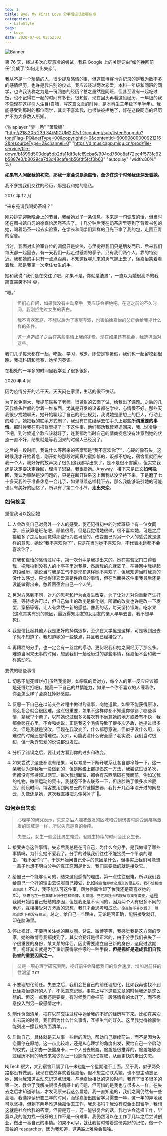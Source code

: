 ```yaml
---
top: 1
title: Bye. My First Love 分手后应该做哪些事
categories:
  - LifeStyle
tags:
  - Love
date: 2020-07-01 02:52:03
---
```


![Banner](http://leiblog.wang/static/image/2020/7/7rDwbo.jpg)

第 76 天，经过多次心灰意冷的尝试，我把 Google 上的关键词由“如何挽回前任”变成了“如何走出失恋”。

我从不是一个矫情的人，很少提及感情的事，但这篇博客也许记录的是我为数不多的感情经历，也许是我告别的仪式。我应该谈过两次恋爱，本科一年级和同班的同学，也许我该称之为是一份网恋的经历？总之虽然是同班，但甚至没有一起吃过饭，也不记得在一起的时间有多长，很短暂。现在回头再看这段经历，一年级的我不像现在这样引人注目(自嗨，写这篇文章的时候，是本科生三年级下半学年)。我能感受到那时的那位同学，其实不喜欢我，也很快被拒绝了，好在这段网恋的经历并不为大多数人所知。

{% aplayer "梦一场" "萧敬腾" "http://218.205.239.34/MIGUM2.0/v1.0/content/sub/listenSong.do?toneFlag=PQ&netType=00&copyrightId=0&contentId=600908000009212162&resourceType=2&channel=0" "https://d.musicapp.migu.cn/prod/file-service/file-down/b1899d500dda5db2da11df3efc89cba6/994cd760d8af72ec4f573fc92b5887e3/b8029ca7d3d48cafe4b56fdf5fcf3b63"  "autoplay" "width:80%"  %}

**如果有人问起我的初恋，那我一定会说是徐嘉怡，至少在这个时候我还深爱着她。**

<!-- more -->

我不多提我们交往的经历，那是我和她的隐私。

2017 年 12 月

“来东苑请我喝奶茶吗？”

刚彩排完迎新晚会上的节目，我给她发了一条信息。本来是一句调皮的话，但当时还在图书馆自习的徐嘉怡居然答应了。十几分钟后我在奶茶店里等到了背着书包的她，喝着奶茶一起去实验室，在学长和同学们异样的目光下拿了我的包，走回亚青的宿舍。

当时，我面对实验室各位的调侃只是笑笑，心里觉得我们只是朋友而已，后来我们每天都一起回去。有一天我们一起走过镜湖的亭子，只有我们两个人，靠的特别近。我和她的手只有一点点距离，不知道我哪儿来的勇气握上去了，徐嘉怡笑着看着我，那是我第一次牵住女生的手。

她和我说:"我们是在交往了吧，如果不是，你就是渣男"，一直以为她很高冷的我简直哭笑不得 😂。

“嗯。”

> 但扪心自问，如果我没有主动牵手，我应该会拒绝吧。在这之前的不久时间，我刚拒绝过女生的表白。
>
> 我不喜欢家庭，不想以后为了家庭奔波，也害怕徐嘉怡的父母会给我提什么样的条件。
>
> 这一点造成了之后在某些事情上我的犹豫，现在如果还有机会，我选择面对这些。

我们几乎每天都在一起，吃饭、学习，散步。即使是寒暑假，我们也一起留校到很晚，我搞科研和竞赛，她学习英语。

在相处的一年多的时间里我学会了很多很多。

2020 年 4 月

因为疫情分开的若干天，天天闷在家里，生活的很不快活。

为了推免南大，我提前联系了老师。很紧张的去面了试，给我出了课题。之后的几天我焦头烂额的学着一堆东西，尤其是开发的设备都在学校，心情很不好。那些天我很少找她聊天，她开始聊起了自己的职业规划，我说她是思想上的巨人，行动上的矮子。她把我的联系方式删了，我没有在意继续去忙手头上那些**所谓重要的事情**。那时候我在电报群里提了一下这件事，他们都劝我赶紧追回来，我...说冷静一下吧，到时候道个歉应该就好了，连我都为当时自己的情商捉急没有注意到她的状态一直不好，结果就是等我回来的时候人已经没了。

之后的一段时间，我说什么等回来的答案都是“我不喜欢你了”，心硬的像石头。这时候我才开始着急，刚开始的那段时间真的蛮抑郁的，饭都不想吃，宿舍里就回来我一个人，我好好的放声哭了很久(这我都写出来了，是不是很不害臊)，但哭完我还是决定要决定挽回，理清了思路，我很爱她。Anyway，接下来是正文**如何挽回**，我认为策略是没问题的，只是在断开联系这上面我从没坚持下来。于是磨了七十多天我终于准备休息一会儿了，如果继续这样耗下去，那么我能够吸引她的可能也只有美好的回忆了，所以有了第二个小节，**走出失恋**。

### 如何挽回

坚信我可以挽回她

1. 人会改变自己对另外一个人的感受。我还记得初中的时候班级上有一位女同学，应该算是班花吧，颜值很高，但是我觉得她很做，很不喜欢她，可是之后接触多了之后反而觉得那些行为蛮可爱的。改变自己对另一个人的感受就是这样的意思，她说“我不喜欢你了”，只是在当时她不喜欢你，不代表永远都不会喜欢你了。

   在我和嘉怡的感情过程中，第一次分手是我提出来的。她在实验室门口蹲着我，把我拉到没有人的小亭子里对我哭，然后我的心就软了。在挽回中我提起这段经历，她说当时我是生气不是现在这样她不喜欢了，但我知道当时我真的没什么感觉，只觉得谈恋爱真是件麻烦的事情，但在当面哭这件事我最后还是没能做得出来，憋着回宿舍自己一个人哭。

2) 另对方感到不同，对方的思考和行为会发生改变。为了让对方对你重新产生好感，等待或许可以，但自己做出的改变是催化剂，所谓的改变也许是改一下发型，穿搭等等，让人有焕然一新的感觉。像我的话，每天坚持锻炼，吃水果(这点其实有别的原因，最近得知朋友的女朋友的亲人早早去世，我不想早死)。

3. 我坚信比起其他人我是更好的择偶选择，至少在大学里是这样，可是等到出去了就不知道了。我知道她的一些缺点，并且我已经接受了。

4) 再糟糕的分手，也一定会有一丝丝的感动，更何况我和她之间经历了那么多。难道当闲来无事的时候，想到我们一起经历过的那些事情，徐嘉怡不会和我一样感动吗。

要做的哪些事情

1. 切忌不能死缠烂打(虽然我觉得，如果真的爱对方，每个人的第一反应应该都是死缠烂打吧)。提高一下自己的共情能力，如果一个你不喜欢的人缠着你，你会怎么样？会疯狂掉好感度。

2) 反思一下自己在以前交往过程中做过的错事，向她道歉，如果不能获得原谅，那么复合就会很困难。这点很重要，如果不这样你都不知道你做错了哪些事情，拿我举个栗子，以前她说过很多次每次有不满意她的地方或者有不快，我都会憋在心里，不会和她说。正是我这个毛病导致了很多次矛盾，她提过很多次，但是我就是没改。但现在我改变了，什么都愿意说，但似乎没什么用，该难过的时候还是得难过。另外，可能我没什么安全感？老实说，我们当时很甜，但一条秀恩爱的说说都没发过。

3. 分析了错误之后，要让对方看到你的进步和改变。

4) 如果尝试了这些都没有结果，可以考虑一下断开联系让各自都冷静一下。这一条我认为是我唯一没做到的，但是网络上都提倡这一方法，我尝试过很多次，但都没有坚持超过两天。每次我想断联，都会有东西阻碍在我面前，例如送我的礼物，微信运动的贺卡，我就忍不住去联系一下，但热脸贴了很多次冷屁股。前段时间，博客要用到网易云的外链播放器，我打开几百年没开过的网易云，头像还是她，这次我直接把头像换掉了 👋。

### 如何走出失恋

> 心理学的研究表示，失恋之后人脑被激发的区域和受到伤害时感受到疼痛激发的区域是一样，所以失恋是真的会疼。
>
> 失恋后，女生一般会比男生难受，但男生持续的时间会比女生长。

1. 接受失恋这件事情。失恋后我总是在问自己，为什么会分手，是我做错了哪些事情吗，为什么她不爱我了。分手的时候我们往往不能接受一个平淡的理由，“我不爱你了”，于是开始问自己分手的原因是什么，但事实上我们可能想一辈子也想不明白分手的真正原因是什么，我们需要做的就是接受它。

2) 给自己一个能够认可的，结束这段感情的理由。第一点往往很难，所以我们要给自己一个好的理由去说服自己接受，比如`徐嘉怡卸妆之后真的很丑哎，我不想和她谈恋爱！`.不过，我不能认可这件事，因为徐嘉怡卸了妆我还是蛮喜欢她的 XD。`徐嘉怡在一些事情上很任性和矫情，对家国、党性和社会的理解与我有偏差`，这是我刚开始给自己归结的原因，但是我还是不认同的，因为两个人有很多不同的地方，互相接受对方矛盾的思想，我们才会思考和成长。`徐嘉怡不喜欢我了，继续追求下去没有意义`，总之，给自己一个理由，无论是否正确，能够接受就好，印在脑海里。

3. 停止视奸。不要再关注她的朋友圈、说说、微博等等，我感觉我是这方面的专家，她的微博号我都找到了。其实会视奸是很正常的，由于分手我们丧失了一个很重要的身份，某某某的伴侣。因此需要建立自己新的身份，这段过渡期里，视奸其实就是为了重新获得掌控感的一种手段，**但是视奸是造成我们自我伤害的重要因素之一**。

> 又是一项心理学研究表明，视奸前任会降低我们的愈合速度，增加对前任的性渴望 ❓❓❓

4. 不要理想化前任。失恋之后，我们会把自己的前任理想化，比如我再也找不到比徐嘉怡更好的人了，不愿意忘记她。事实上写下这篇文章的时候我还是这么想的。但这一点我还是要提，有时候我们会把前一段感情看的太好了，而不愿意投入到另一段感情之中。

5) 制作负面清单，把在以前交往过程中她给我的不好的经历写下来。比如在某次出去玩的时候，我们因为什么什么事情，互相生气的好久。这里我觉得徐嘉怡能列出一摞我的负面清单。。。

6. 启动自己，具体就是去从事一些新的活动，帮助自己继续前进，而不是因为失恋而停在原地。这一点比较难，还是从心理学的角度出发，要给自己一个启动的仪式，比如办一张健身卡，一个人出去旅游。旅游是很推荐的，旅游能够通过经历不同的场景来减少对上一段感情的记忆提取，从而更快的走出失恋。

NjTech 很大，大到宿舍只隔了几十米也能一个星期碰不上面。至于我，似乎两条路都没有做到。我现在依然喜欢着徐嘉怡，但不想主动联系她，也不想主动忘记她，因为我知道主动忘记这点很难。与徐嘉怡相处的这段时间，我有了很多很多的第一次，教会了我解决很很多情感上的问题，但可惜的是我也与很多人一样，在失去之后才知道珍惜，才发现原来我这么爱她。我一直知道的，我们之间仍然有一些高墙，我选择读研要三年的时间，而徐嘉怡出国留学只需要一年，这一年的异地我可以坚持，但剩下两年难道徐嘉怡去工作，我念书吗？我没有资金出国留学，我想这就是社会给我的答案。但要是万一，万一能够复合的话，我也许会选择工作，毕竟以我的能力找一份好的工作不是一份难事，我仍然可以在工作了几年之后尝试创业，做出一番自己的事情。如果不可以，就让我暂时带着这份美好的记忆，做一个孤独的 researcher，因为我知道，这条路上难免会孤独。
